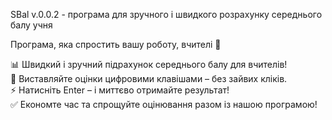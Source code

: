 SBal v.0.0.2 - програма для зручного і швидкого розрахунку середнього балу учня

Програма, яка спростить вашу роботу, вчителі 🥰 

📊 Швидкий і зручний підрахунок середнього балу для вчителів!  
🔢 Виставляйте оцінки цифровими клавішами – без зайвих кліків.  
⚡️ Натисніть Enter – і миттєво отримайте результат!  
✅ Економте час та спрощуйте оцінювання разом із нашою програмою!
